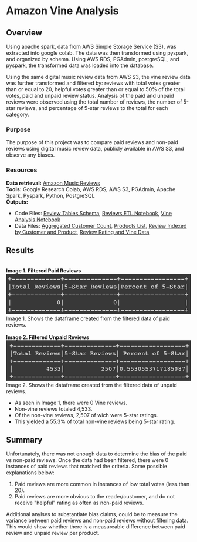 # Amazon Vine Analysis
## Overview
Using apache spark, data from AWS Simple Storage Service (S3), was extracted into google colab. The data was then transformed using pyspark, and organized by schema. Using AWS RDS, PGAdmin, postgreSQL, and pyspark, the transformed data was loaded into the database. 

Using the same digital music review data from AWS S3, the vine review data was further transformed and filtered by: reviews with total votes greater than or equal to 20, helpful votes greater than or equal to 50% of the total votes, paid and unpaid review status. Analysis of the paid and unpaid reviews were observed using the total number of reviews, the number of 5-star reviews, and percentage of 5-star reviews to the total for each category. 

### Purpose
The purpose of this project was to compare paid reviews and non-paid reviews using digital music review data, publicly available in AWS S3, and observe any biases.

### Resources
**Data retrieval:** [Amazon Music Reviews](https://s3.amazonaws.com/amazon-reviews-pds/tsv/amazon_reviews_us_Digital_Music_Purchase_v1_00.tsv.gz)<br>
**Tools:** Google Research Colab, AWS RDS, AWS S3, PGAdmin, Apache Spark, Pyspark, Python, PostgreSQL <br>
**Outputs:** 
 - Code Files: [Review Tables Schema](/Code/reviews_schema.sql), [Reviews ETL Notebook](/Code/Amazon_Reviews_ETL.ipynb), [Vine Analysis Notebook](/Code/Vine_Review_Analysis.ipynb)
 - Data Files: [Aggregated Customer Count](/Data%20Tables/customers.csv), [Products List](/Data%20Tables/products.csv), [Review Indexed by Customer and Product](/Data%20Tables/reviews.csv), [Review Rating and Vine Data](/Data%20Tables/vines.csv)

## Results
<br>**Image 1. Filtered Paid Reviews**
<br>![Image link](/Images/paid_reviews.png)
<br>Image 1. Shows the dataframe created from the filtered data of paid reviews.
<br>
<br>**Image 2. Filtered Unpaid Reviews**
<br>![Image link](/Images/unpaid_reviews.png)
<br>Image 2. Shows the dataframe created from the filtered data of unpaid reviews.
<br>
 - As seen in Image 1, there were 0 Vine reviews. 
 - Non-vine reviews totaled 4,533.
 - Of the non-vine reviews, 2,507 of wich were 5-star ratings.
 - This yielded a 55.3% of total non-vine reviews being 5-star rating. 

## Summary
Unfortunately, there was not enough data to determine the bias of the paid vs non-paid reviews. Once the data had been filtered, there were 0 instances of paid reviews that matched the criteria. Some possible explanations below:
 1. Paid reviews are more common in instances of low total votes (less than 20).
 2. Paid reviews are more obvious to the reader/customer, and do not receive "helpful" rating as often as non-paid reviews. 
 
Additional anylses to substantiate bias claims, could be to measure the variance between paid reviews and non-paid reviews without filtering data. This would show whether there is a measureable difference between paid review and unpaid review per product.
